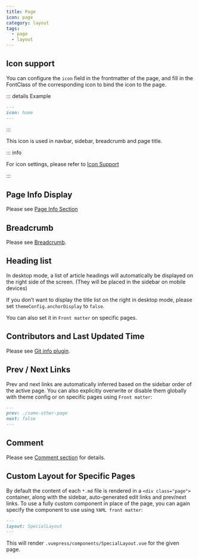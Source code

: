 ```yaml
---
title: Page
icon: page
category: layout
tags:
  - page
  - layout
---
```


## Icon support

You can configure the `icon` field in the frontmatter of the page, and fill in the FontClass of the corresponding icon to bind the icon to the page.

::: details Example

```md
---
icon: home
---
```

:::

This icon is used in navbar, sidebar, breadcrumb and page title.

::: info

For icon settings, please refer to [Icon Support](../interface/icon.md)

:::

## Page Info Display

Please see [Page Info Section](../feature/page-info.md)

## Breadcrumb

Please see [Breadcrumb](breadcrumb.md).

## Heading list

In desktop mode, a list of article headings will automatically be displayed on the right side of the screen. (They will be placed in the sidebar on mobile devices)

If you don’t want to display the title list on the right in desktop mode, please set `themeConfig.anchorDisplay` to `false`.

You can also set it in `Front matter` on specific pages.

## Contributors and Last Updated Time

Please see [Git info plugin](../feature/git.md).

## Prev / Next Links

Prev and next links are automatically inferred based on the sidebar order of the active page. You can also explicitly overwrite or disable them globally with theme config or on specific pages using `Front matter`:

```md
---
prev: ./some-other-page
next: false
---
```

## Comment

Please see [Comment section](../feature/comment.md) for details.

## Custom Layout for Specific Pages

By default the content of each `*.md` file is rendered in a `<div class="page">` container, along with the sidebar, auto-generated edit links and prev/next links. To use a fully custom component in place of the page, you can again specify the component to use using `YAML front matter`:

```md
---
layout: SpecialLayout
---
```

This will render `.vuepress/components/SpecialLayout.vue` for the given page.
